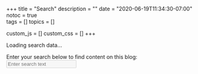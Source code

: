 +++
title = "Search"
description = ""
date = "2020-06-19T11:34:30-07:00"
notoc = true  
tags = []
topics = []

custom_js = []
custom_css = []
+++


<p id="loading">Loading search data...</p>
<label for="searchBox">Enter your search below to find content on this blog:</label>
<input disabled placeholder="Enter search text" type="text" name="searchBox" id="searchBox" class="w-100"/>
<div id="results"></div>
<script src="js/search.js"></script>

